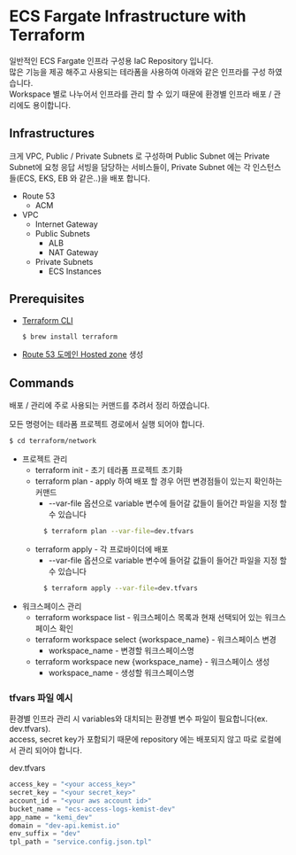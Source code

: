 # ECS Fargate Infrastructure with Terraform

일반적인 ECS Fargate 인프라 구성용 IaC Repository 입니다. <br/>
많은 기능을 제공 해주고 사용되는 테라폼을 사용하여 아래와 같은 인프라를 구성 하였습니다. <br />
Workspace 별로 나누어서 인프라를 관리 할 수 있기 때문에 환경별 인프라 배포 / 관리에도 용이합니다.<br />

## Infrastructures
크게 VPC, Public / Private Subnets 로 구성하며 Public Subnet 에는 Private Subnet에 요청 응답 서빙을 담당하는 서비스들이, Private Subnet 에는 각 인스턴스들(ECS, EKS, EB 와 같은..)을 배포 합니다.

- Route 53
    - ACM
- VPC
    - Internet Gateway
    - Public Subnets
        - ALB
        - NAT  Gateway
    - Private Subnets
        - ECS Instances

## Prerequisites
- [Terraform CLI](https://developer.hashicorp.com/terraform/cli)
    ```bash
    $ brew install terraform
    ```
- [Route 53 도메인 Hosted zone](https://us-east-1.console.aws.amazon.com/route53/v2/hostedzones#) 생성

## Commands
배포 / 관리에 주로 사용되는 커맨드를 추려서 정리 하였습니다.

모든 명령어는 테라폼 프로젝트 경로에서 실행 되어야 합니다.
```bash
$ cd terraform/network
```

- 프로젝트 관리
    - terraform init - 초기 테라폼 프로젝트 초기화
    - terraform plan - apply 하여 배포 할 경우 어떤 변경점들이 있는지 확인하는 커맨드
        - --var-file 옵션으로 variable 변수에 들어갈 값들이 들어간 파일을 지정 할 수 있습니다
      ```bash
        $ terraform plan --var-file=dev.tfvars
      ```
    - terraform apply - 각 프로바이더에 배포
        - --var-file 옵션으로 variable 변수에 들어갈 값들이 들어간 파일을 지정 할 수 있습니다
      ```bash
        $ terraform apply --var-file=dev.tfvars
      ```
- 워크스페이스 관리
    - terraform workspace list - 워크스페이스 목록과 현재 선택되어 있는 워크스페이스 확인
    - terraform workspace select {workspace_name} - 워크스페이스 변경
        * workspace_name - 변경할 워크스페이스명
    - terraform workspace new {workspace_name} - 워크스페이스 생성
        * workspace_name - 생성할 워크스페이스명

### tfvars 파일 예시

환경별 인프라 관리 시 variables와 대치되는 환경별 변수 파일이 필요합니다(ex. dev.tfvars). <br />
access, secret key가 포함되기 때문에 repository 에는 배포되지 않고 따로 로컬에서 관리 되어야 합니다.

dev.tfvars
```terraform
access_key = "<your access_key>"
secret_key = "<your secret_key>"
account_id = "<your aws account id>"
bucket_name = "ecs-access-logs-kemist-dev"
app_name = "kemi_dev"
domain = "dev-api.kemist.io"
env_suffix = "dev"
tpl_path = "service.config.json.tpl"
```
